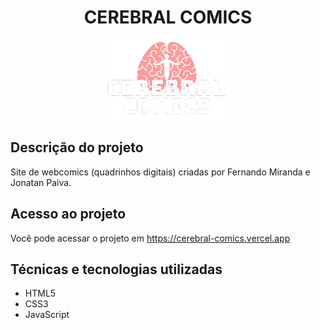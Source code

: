 <h1 align="center">CEREBRAL COMICS</h1>

<p align="center">
  <img src="imagens/logo_white.png" />
</p>

## Descrição do projeto
Site de webcomics (quadrinhos digitais) criadas por Fernando Miranda e Jonatan Paiva.

## Acesso ao projeto
Você pode acessar o projeto em https://cerebral-comics.vercel.app

## Técnicas e tecnologias utilizadas
- HTML5
- CSS3
- JavaScript
